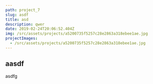 ```yaml
---
path: project_7
slug: asdf
title: asd
description: qwer
date: 2019-02-24T20:06:52.404Z
img: /src/assets/projects/a5200735f5257c28e2863a318ebee1ae.jpg
projectImages:
  - /src/assets/projects/a5200735f5257c28e2863a318ebee1ae.jpg
---
```

## aasdf

asdfg
